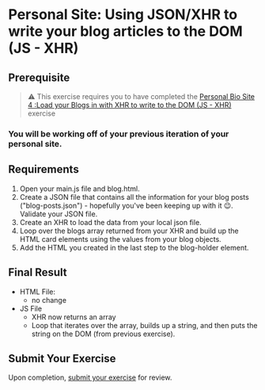 # Personal Site: Using JSON/XHR to write your blog articles to the DOM (JS - XHR)

## Prerequisite

> :warning: This exercise requires you to have completed the [Personal Bio Site 4 :Load your Blogs in with XHR to write to the DOM (JS - XHR)
](personal-bio-site-4.md) exercise

### You will be working off of your previous iteration of your personal site.

## Requirements

1. Open your main.js file and blog.html.
1. Create a JSON file that contains all the information for your blog posts ("blog-posts.json") - hopefully you've been keeping up with it :wink:. Validate your JSON file.
1. Create an XHR to load the data from your local json file. 
1. Loop over the blogs array returned from your XHR and build up the HTML card elements using the values from your blog objects.
1. Add the HTML you created in the last step to the blog-holder element.

## Final Result
* HTML File: 
	* no change
* JS File
	* XHR now returns an array
	* Loop that iterates over the array, builds up a string, and then puts the string on the DOM (from previous exercise).

## Submit Your Exercise
Upon completion, [submit your exercise](http://bit.ly/NSSExerciseSubmission) for review.